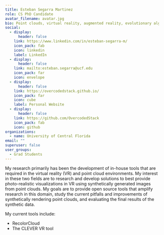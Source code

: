 ```yaml
---
title: Esteban Segarra Martinez
role: CS PhD Candidate
avatar_filename: avatar.jpg
bio: Point clouds, virtual reality, augmented reality, evolutionary algorithms
social:
  - display:
      header: false
    link: https://www.linkedin.com/in/esteban-segarra-m/
    icon_pack: fab
    icon: linkedin
    label: LinkedIn
  - display:
      header: false
    link: mailto:esteban.segarra@ucf.edu
    icon_pack: far
    icon: envelope
  - display:
      header: false
    link: https://overcodedstack.github.io/
    icon_pack: far
    icon: cube
    label: Personal Website
  - display:
      header: false
    link: https://github.com/OvercodedStack
    icon_pack: fab
    icon: github
organizations:
  - name: University of Central Florida
email: ""
superuser: false
user_groups:
  - Grad Students
---
```

My research primarily has been the development of in-house tools that are required in the virtual reality (VR) and point cloud environments. My interest in these two fields are to research and develop solutions to best provide photo-realistic visualizations in VR using synthetically generated images from point clouds. My goals are to provide open source tools that amplify research in this domain, study the current pitfalls and improvements of synthetically rendering point clouds, and evaluating the final results of the synthetic data.

My current tools include:

* RecolorCloud
* The CLEVER VR tool